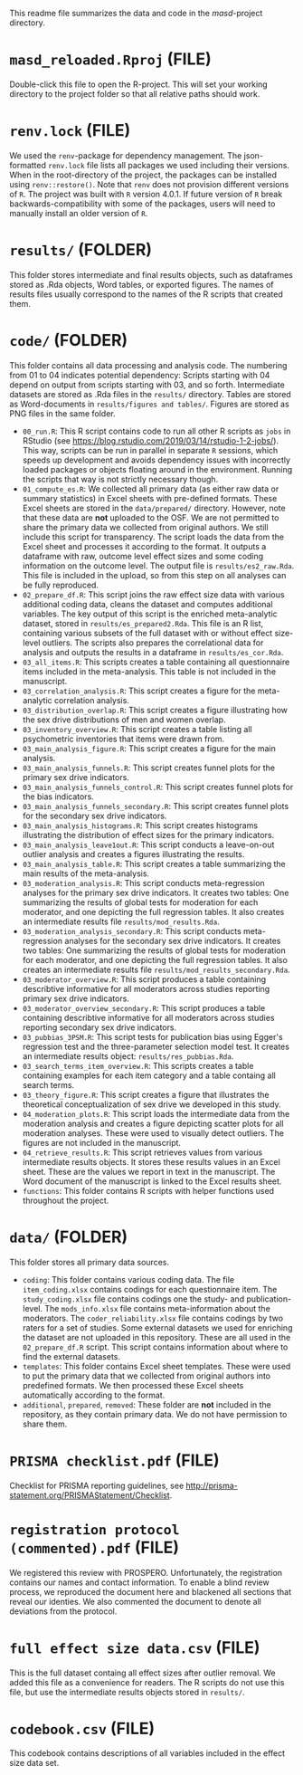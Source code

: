 This readme file summarizes the data and code in the *masd*-project directory. 

# `masd_reloaded.Rproj` (FILE)
Double-click this file to open the R-project. This will set your working directory to the project folder so that all relative paths should work.  

# `renv.lock` (FILE)
We used the `renv`-package for dependency management. The json-formatted `renv.lock` file lists all packages we used including their versions. When in the root-directory of the project, the packages can be installed using `renv::restore()`. Note that `renv` does not provision different versions of `R`. The project was built with `R` version 4.0.1. If future version of `R` break backwards-compatibility with some of the packages, users will need to manually install an older version of `R`.  

# `results/` (FOLDER)
This folder stores intermediate and final results objects, such as dataframes stored as .Rda objects, Word tables, or exported figures. The names of results files usually correspond to the names of the R scripts that created them. 

# `code/` (FOLDER)
This folder contains all data processing and analysis code. The numbering from 01 to 04 indicates potential dependency: Scripts starting with 04 depend on output from scripts starting with 03, and so forth. Intermediate datasets are stored as .Rda files in the `results/` directory. Tables are stored as Word-documents in `results/figures and tables/`. Figures are stored as PNG files in the same folder. 

- `00_run.R`: This R script contains code to run all other R scripts as `jobs` in RStudio (see https://blog.rstudio.com/2019/03/14/rstudio-1-2-jobs/). This way, scripts can be run in parallel in separate `R` sessions, which speeds up development and avoids dependency issues with incorrectly loaded packages or objects floating around in the environment. Running the scripts that way is not strictly necessary though.
- `01_compute_es.R`: We collected all primary data (as either raw data or summary statistics) in Excel sheets with pre-defined formats. These Excel sheets are stored in the `data/prepared/` directory. However, note that these data are **not** uploaded to the OSF. We are not permitted to share the primary data we collected from original authors. We still include this script for transparency. The script loads the data from the Excel sheet and processes it according to the format. It outputs a dataframe with raw, outcome level effect sizes and some coding information on the outcome level. The output file is `results/es2_raw.Rda`. This file is included in the upload, so from this step on all analyses can be fully reproduced. 
- `02_prepare_df.R`: This script joins the raw effect size data with various additional coding data, cleans the dataset and computes additional variables. The key output of this script is the enriched meta-analytic dataset, stored in `results/es_prepared2.Rda`. This file is an R list, containing various subsets of the full dataset with or without effect size-level outliers. The scripts also prepares the correlational data for analysis and outputs the results in a dataframe in `results/es_cor.Rda`. 
- `03_all_items.R`: This scripts creates a table containing all questionnaire items included in the meta-analysis. This table is not included in the manuscript.  
- `03_correlation_analysis.R`: This script creates a figure for the meta-analytic correlation analysis. 
- `03_distribution_overlap.R`: This script creates a figure illustrating how the sex drive distributions of men and women overlap. 
- `03_inventory_overview.R`: This script creates a table listing all psychometric inventories that items were drawn from.
- `03_main_analysis_figure.R`: This script creates a figure for the main analysis. 
- `03_main_analysis_funnels.R`: This script creates funnel plots for the primary sex drive indicators. 
- `03_main_analysis_funnels_control.R`: This script creates funnel plots for the bias indicators. 
- `03_main_analysis_funnels_secondary.R`: This script creates funnel plots for the secondary sex drive indicators. 
- `03_main_analysis_histograms.R`: This script creates histograms illustrating the distribution of effect sizes for the primary indicators.
- `03_main_analysis_leave1out.R`: This script conducts a leave-on-out outlier analysis and creates a figures illustrating the results. 
- `03_main_analysis_table.R`: This script creates a table summarizing the main results of the meta-analysis. 
- `03_moderation_analysis.R`: This script conducts meta-regression analyses for the primary sex drive indicators. It creates two tables: One summarizing the results of global tests for moderation for each moderator, and one depicting the full regression tables. It also creates an intermediate results file `results/mod_results.Rda`. 
- `03_moderation_analysis_secondary.R`: This script conducts meta-regression analyses for the secondary sex drive indicators. It creates two tables: One summarizing the results of global tests for moderation for each moderator, and one depicting the full regression tables. It also creates an intermediate results file `results/mod_results_secondary.Rda`. 
- `03_moderator_overview.R`: This script produces a table containing describtive informative for all moderators across studies reporting primary sex drive indicators. 
- `03_moderator_overview_secondary.R`: This script produces a table containing describtive informative for all moderators across studies reporting secondary sex drive indicators. 
- `03_pubbias_3PSM.R`: This script tests for publication bias using Egger's regression test and the three-parameter selection model test. It creates an intermediate results object: `results/res_pubbias.Rda`. 
- `03_search_terms_item_overview.R`: This scripts creates a table containing examples for each item category and a table containg all search terms. 
- `03_theory_figure.R`: This script creates a figure that illustrates the theoretical conceptualization of sex drive we developed in this study. 
- `04_moderation_plots.R`: This script loads the intermediate data from the moderation analysis and creates a figure depicting scatter plots for all moderation analyses. These were used to visually detect outliers. The figures are not included in the manuscript. 
- `04_retrieve_results.R`: This script retrieves values from various intermediate results objects. It stores these results values in an Excel sheet. These are the values we report in text in the manuscript. The Word document of the manuscript is linked to the Excel results sheet. 
- `functions`: This folder contains R scripts with helper functions used throughout the project. 

# `data/` (FOLDER)
This folder stores all primary data sources. 

- `coding`: This folder contains various coding data. The file `item_coding.xlsx` contains codings for each questionnaire item. The `study_coding.xlsx` file contains codings one the study- and publication-level. The `mods_info.xlsx` file contains meta-information about the moderators. The `coder_reliability.xlsx` file contains codings by two raters for a set of studies. Some external datasets we used for enriching the dataset are not uploaded in this repository. These are all used in the `02_prepare_df.R` script. This script contains information about where to find the external datasets. 
- `templates`: This folder contains Excel sheet templates. These were used to put the primary data that we collected from original authors into predefined formats. We then processed these Excel sheets automatically according to the format. 
- `additional`, `prepared`, `removed`: These folder are **not** included in the repository, as they contain primary data. We do not have permission to share them. 

# `PRISMA checklist.pdf` (FILE)
Checklist for PRISMA reporting guidelines, see http://prisma-statement.org/PRISMAStatement/Checklist. 

# `registration protocol (commented).pdf` (FILE)
We registered this review with PROSPERO. Unfortunately, the registration contains our names and contact information. To enable a blind review process, we reproduced the document here and blackened all sections that reveal our identies. We also commented the document to denote all deviations from the protocol. 

# `full effect size data.csv` (FILE)
This is the full dataset containg all effect sizes after outlier removal. We added this file as a convenience for readers. The R scripts do not use this file, but use the intermediate results objects stored in `results/`.

# `codebook.csv` (FILE)
This codebook contains descriptions of all variables included in the effect size data set. 